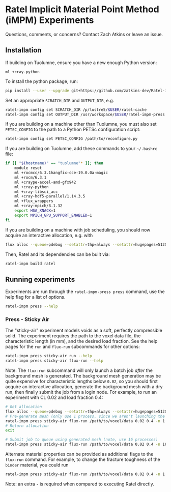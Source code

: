 # Ratel Implicit Material Point Method (iMPM) Experiments

Questions, comments, or concerns? Contact Zach Atkins or leave an issue.


## Installation
If building on Tuolumne, ensure you have a new enough Python version:
```
ml +cray-python
```

To install the python package, run:
```sh
pip install --user --upgrade git+https://github.com/zatkins-dev/Ratel-iMPM-Press.git
```

Set an appropriate `SCRATCH_DIR` and `OUTPUT_DIR`, e.g.
```sh
ratel-impm config set SCRATCH_DIR /p/lustre5/$USER/ratel-cache
ratel-impm config set OUTPUT_DIR /usr/workspace/$USER/ratel-impm-press
```

If you are building on a machine other than Tuolumne, you must also set `PETSC_CONFIG` to the path to a Python PETSc configuration script:
```sh
ratel-impm config set PETSC_CONFIG /path/to/reconfigure.py
```

If you are building on Tuolumne, add these commands to your `~/.bashrc` file:
```bash
if [[ "$(hostname)" == "tuolumne"* ]]; then
	module reset
	ml +rocmcc/6.3.1hangfix-cce-19.0.0a-magic
	ml +rocm/6.3.1
	ml +craype-accel-amd-gfx942
	ml +cray-python
	ml +cray-libsci_acc
	ml +cray-hdf5-parallel/1.14.3.5
	ml +flux_wrappers
	ml +cray-mpich/8.1.32
	export HSA_XNACK=1
	export MPICH_GPU_SUPPORT_ENABLED=1
fi
```

If you are building on a machine with job scheduling, you should now acquire an interactive allocation, e.g. with
```sh
flux alloc --queue=pdebug --setattr=thp=always --setattr=hugepages=512GB -x -N1 -n1 -t 1h
```

Then, Ratel and its dependencies can be built via:
```sh
ratel-impm build ratel
```

## Running experiments

Experiments are run through the `ratel-impm-press press` command, use the help flag for a list of options.
```sh
ratel-impm press --help
```

### Press - Sticky Air
The "sticky-air" experiment models voids as a soft, perfectly compressible solid.
The experiment requires the path to the voxel data file, the characteristic length (in mm), and the desired load fraction.
See the help pages for the `run` and `flux-run` subcommands for other options:
```sh
ratel-impm press sticky-air run --help
ratel-impm press sticky-air flux-run --help
```

Note: The `flux-run` subcommand will only launch a batch job *after* the background mesh is generated.
The background mesh generation may be quite expensive for characteristic lengths below `0.02`, so you should first acquire an interactive allocation, generate the background mesh with a dry run, then finally submit the job from a login node.
For example, to run an experiment with CL 0.02 and load fraction 0.4:
```sh
# Get allocation
flux alloc --queue=pdebug --setattr=thp=always --setattr=hugepages=512GB -x -N1 -n1 -t 1h
# Pre-generate mesh (only use 1 process, since we aren't launching the job)
ratel-impm press sticky-air flux-run /path/to/voxel/data 0.02 0.4 -n 1 --dry-run
# Return allocation
exit

# Submit job to queue using generated mesh (note, use 16 processes)
ratel-impm press sticky-air flux-run /path/to/voxel/data 0.02 0.4 -n 16
```

Alternate material properties can be provided as additional flags to the `flux-run` command.
For example, to change the fracture toughness of the `binder` material, you could run
```sh
ratel-impm press sticky-air flux-run /path/to/voxel/data 0.02 0.4 -n 1 --mpm_binder_fracture_toughness 1e2
```
Note: an extra `-` is required when compared to executing Ratel directly.
